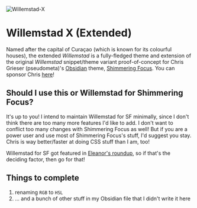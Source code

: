 ![Willemstad-X](https://user-images.githubusercontent.com/43155211/153649116-51cf06e1-3679-4b9e-b49d-abe3321485f7.png)

# Willemstad X (Extended)
Named after the capital of Curaçao (which is known for its colourful houses), the extended _Willemstad_ is a fully-fledged theme and extension of the original _Willemstad_ snippet/theme variant proof-of-concept for Chris Grieser (pseudometa)'s [Obsidian](https://obsidian.md/) theme, [Shimmering Focus](https://github.com/chrisgrieser/shimmering-focus). You can sponsor Chris [here](https://ko-fi.com/pseudometa)!

## Should I use this or Willemstad for Shimmering Focus?
It's up to you! I intend to maintain Willemstad for SF minimally, since I don't think there are too many more features I'd like to add. I don't want to conflict too many changes with Shimmering Focus as well! But if you are a power user and use most of Shimmering Focus's stuff, I'd suggest you stay. Chris is way better/faster at doing CSS stuff than I am, too!

Willemstad for SF got featured in [Eleanor's roundup](https://www.obsidianroundup.org/2022-02-05/), so if that's the deciding factor, then go for that!

## Things to complete
1. renaming `RGB` to `HSL`
2. ... and a bunch of other stuff in my Obsidian file that I didn't write it here 

